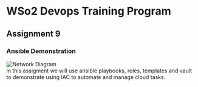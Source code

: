 # WSo2 Devops Training Program
## Assignment 9
### Ansible Demonstration
![Network Diagram]()
<br>
In this assigment we will use ansible playbooks, roles, templates and vault to demonstrate using IAC to automate and manage cloud tasks.
